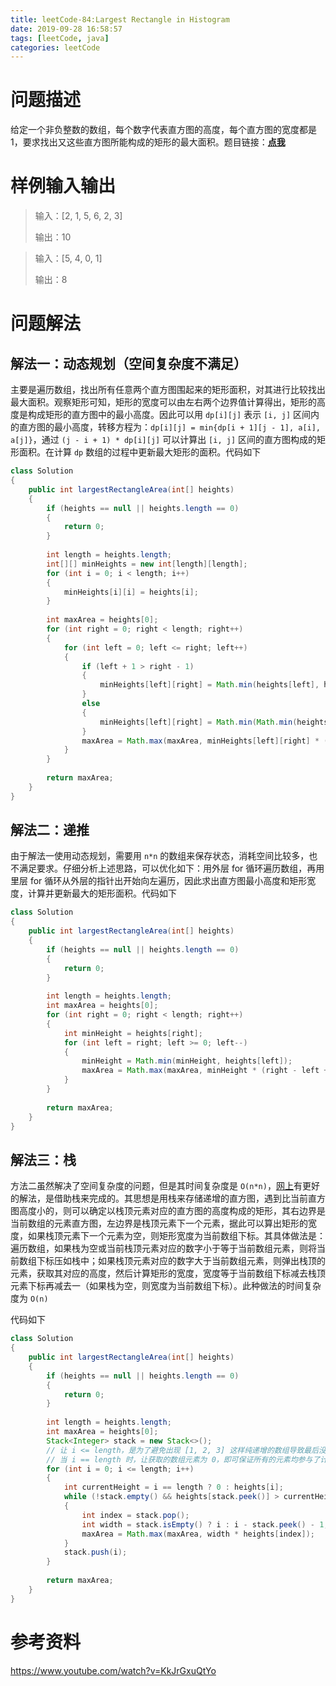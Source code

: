 ```yaml
---
title: leetCode-84:Largest Rectangle in Histogram
date: 2019-09-28 16:58:57
tags: [leetCode, java]
categories: leetCode
---
```


# 问题描述

给定一个非负整数的数组，每个数字代表直方图的高度，每个直方图的宽度都是 1，要求找出又这些直方图所能构成的矩形的最大面积。题目链接：**[点我](https://leetcode.com/problems/largest-rectangle-in-histogram/)**

<!-- more -->

# 样例输入输出

> 输入：[2, 1, 5, 6, 2, 3]
>
> 输出：10

> 输入：[5, 4, 0, 1]
>
> 输出：8

# 问题解法

## 解法一：动态规划（空间复杂度不满足）

主要是遍历数组，找出所有任意两个直方图围起来的矩形面积，对其进行比较找出最大面积。观察矩形可知，矩形的宽度可以由左右两个边界值计算得出，矩形的高度是构成矩形的直方图中的最小高度。因此可以用 `dp[i][j]` 表示 `[i, j]` 区间内的直方图的最小高度，转移方程为：`dp[i][j] = min{dp[i + 1][j - 1], a[i], a[j]}`，通过 `(j - i + 1) * dp[i][j]` 可以计算出 `[i, j]` 区间的直方图构成的矩形面积。在计算 `dp` 数组的过程中更新最大矩形的面积。代码如下

```java
class Solution 
{
    public int largestRectangleArea(int[] heights) 
    {
        if (heights == null || heights.length == 0)
        {
            return 0;
        }
        
        int length = heights.length;
        int[][] minHeights = new int[length][length];
        for (int i = 0; i < length; i++)
        {
            minHeights[i][i] = heights[i];
        }
        
        int maxArea = heights[0];
        for (int right = 0; right < length; right++)
        {
            for (int left = 0; left <= right; left++)
            {
                if (left + 1 > right - 1)
                {
                    minHeights[left][right] = Math.min(heights[left], heights[right]);
                }
                else
                {
                    minHeights[left][right] = Math.min(Math.min(heights[left], heights[right]), minHeights[left + 1][right - 1]);
                }
                maxArea = Math.max(maxArea, minHeights[left][right] * (right - left + 1));
            }
        }
        
        return maxArea;
    }
}
```

## 解法二：递推

由于解法一使用动态规划，需要用 `n*n` 的数组来保存状态，消耗空间比较多，也不满足要求。仔细分析上述思路，可以优化如下：用外层 for 循环遍历数组，再用里层 for 循环从外层的指针出开始向左遍历，因此求出直方图最小高度和矩形宽度，计算并更新最大的矩形面积。代码如下

```java
class Solution 
{
    public int largestRectangleArea(int[] heights) 
    {
        if (heights == null || heights.length == 0)
        {
            return 0;
        }
        
        int length = heights.length;
        int maxArea = heights[0];
        for (int right = 0; right < length; right++)
        {
            int minHeight = heights[right];
            for (int left = right; left >= 0; left--)
            {
                minHeight = Math.min(minHeight, heights[left]);
                maxArea = Math.max(maxArea, minHeight * (right - left + 1));
            }
        }
        
        return maxArea;
    }
}
```

## 解法三：栈

方法二虽然解决了空间复杂度的问题，但是其时间复杂度是 `O(n*n)`，[网上](https://www.youtube.com/watch?v=KkJrGxuQtYo)有更好的解法，是借助栈来完成的。其思想是用栈来存储递增的直方图，遇到比当前直方图高度小的，则可以确定以栈顶元素对应的直方图的高度构成的矩形，其右边界是当前数组的元素直方图，左边界是栈顶元素下一个元素，据此可以算出矩形的宽度，如果栈顶元素下一个元素为空，则矩形宽度为当前数组下标。其具体做法是：遍历数组，如果栈为空或当前栈顶元素对应的数字小于等于当前数组元素，则将当前数组下标压如栈中；如果栈顶元素对应的数字大于当前数组元素，则弹出栈顶的元素，获取其对应的高度，然后计算矩形的宽度，宽度等于当前数组下标减去栈顶元素下标再减去一（如果栈为空，则宽度为当前数组下标）。此种做法的时间复杂度为 `O(n)`

代码如下

```java
class Solution 
{
    public int largestRectangleArea(int[] heights) 
    {
        if (heights == null || heights.length == 0)
        {
            return 0;
        }
        
        int length = heights.length;
        int maxArea = heights[0];
        Stack<Integer> stack = new Stack<>();
        // 让 i <= length，是为了避免出现 [1, 2, 3] 这样纯递增的数组导致最后没有计算矩形面积的情况
        // 当 i == length 时，让获取的数组元素为 0，即可保证所有的元素均参与了计算
        for (int i = 0; i <= length; i++)
        {
            int currentHeight = i == length ? 0 : heights[i];
            while (!stack.empty() && heights[stack.peek()] > currentHeight)
            {
                int index = stack.pop();
                int width = stack.isEmpty() ? i : i - stack.peek() - 1;
                maxArea = Math.max(maxArea, width * heights[index]);
            }
            stack.push(i);
        }
        
        return maxArea;
    }
}
```

# 参考资料

https://www.youtube.com/watch?v=KkJrGxuQtYo